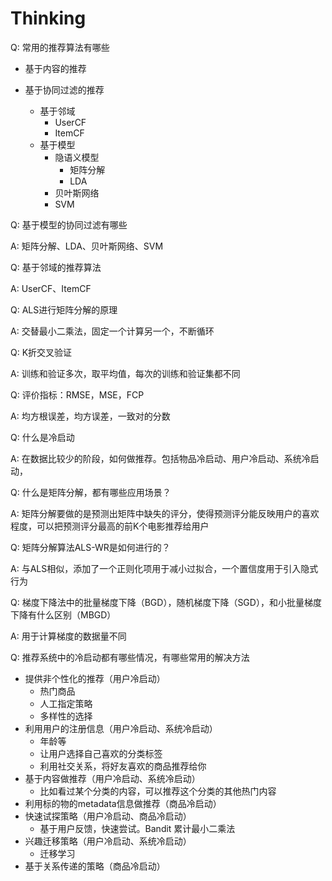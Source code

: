 # Thinking

Q: 常用的推荐算法有哪些

- 基于内容的推荐

- 基于协同过滤的推荐
  - 基于邻域	
    - UserCF
    - ItemCF
  - 基于模型
    - 隐语义模型
      - 矩阵分解
      - LDA
    - 贝叶斯网络
    - SVM

Q: 基于模型的协同过滤有哪些

A: 矩阵分解、LDA、贝叶斯网络、SVM

Q: 基于邻域的推荐算法

A: UserCF、ItemCF

Q: ALS进行矩阵分解的原理

A: 交替最小二乘法，固定一个计算另一个，不断循环

Q: K折交叉验证

A: 训练和验证多次，取平均值，每次的训练和验证集都不同

Q: 评价指标：RMSE，MSE，FCP

A: 均方根误差，均方误差，一致对的分数

Q: 什么是冷启动

A: 在数据比较少的阶段，如何做推荐。包括物品冷启动、用户冷启动、系统冷启动，

Q: 什么是矩阵分解，都有哪些应用场景？

A: 矩阵分解要做的是预测出矩阵中缺失的评分，使得预测评分能反映用户的喜欢程度，可以把预测评分最高的前K个电影推荐给用户

Q: 矩阵分解算法ALS-WR是如何进行的？

A: 与ALS相似，添加了一个正则化项用于减小过拟合，一个置信度用于引入隐式行为

Q: 梯度下降法中的批量梯度下降（BGD），随机梯度下降（SGD），和小批量梯度下降有什么区别（MBGD）

A: 用于计算梯度的数据量不同

Q: 推荐系统中的冷启动都有哪些情况，有哪些常用的解决方法

- 提供非个性化的推荐（用户冷启动）
  - 热门商品
  - 人工指定策略
  - 多样性的选择
- 利用用户的注册信息（用户冷启动、系统冷启动）
  - 年龄等
  - 让用户选择自己喜欢的分类标签
  - 利用社交关系，将好友喜欢的商品推荐给你
- 基于内容做推荐（用户冷启动、系统冷启动）
  - 比如看过某个分类的内容，可以推荐这个分类的其他热门内容
- 利用标的物的metadata信息做推荐（商品冷启动）
- 快速试探策略（用户冷启动、商品冷启动）
  - 基于用户反馈，快速尝试。Bandit 累计最小二乘法
- 兴趣迁移策略（用户冷启动、系统冷启动）
  - 迁移学习
- 基于关系传递的策略（商品冷启动）



